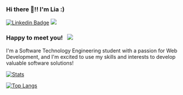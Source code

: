 <!--
**LiaCicati/LiaCicati** is a ✨ _special_ ✨ repository because its `README.md` (this file) appears on your GitHub profile.

Here are some ideas to get you started:

- 🔭 I’m currently working on ...
- 🌱 I’m currently learning ...
- 👯 I’m looking to collaborate on ...
- 🤔 I’m looking for help with ...
- 💬 Ask me about ...
- 📫 How to reach me: ...
- 😄 Pronouns: ...
- ⚡ Fun fact: ...
-->
### Hi there 👋!! I'm Lia :) 

[![Linkedin Badge](https://img.shields.io/badge/LinkedIn-0077B5?style=for-the-badge&logo=linkedin&logoColor=white)](https://www.linkedin.com/in/lia-cicati-4340951b8/)
<a href="mailto:liacicati@gmail.com"><img src="https://img.shields.io/badge/Gmail-D14836?style=for-the-badge&logo=gmail&logoColor=white" />
</a>

### Happy to meet you! &nbsp; ![](https://visitor-badge.glitch.me/badge?page_id=LiaCicati.LiaCicati)

I'm a Software Technology Engineering student with a passion for Web Development, and I'm excited to use my skills and interests to develop valuable software solutions!

[![Stats](https://github-readme-stats.vercel.app/api?username=LiaCicati&hide=stars,issues&show_icons=true&theme=react&hide_title=true)](https://github.com/LiaCicati/github-readme-stats)

[![Top Langs](https://github-readme-stats.vercel.app/api/top-langs/?username=LiaCicati&layout=compact)](https://github.com/LiaCicati/github-readme-stats)
